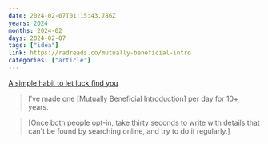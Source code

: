 ```yaml
---
date: 2024-02-07T01:15:43.786Z
years: 2024
months: 2024-02
days: 2024-02-07
tags: ["idea"]
link: https://radreads.co/mutually-beneficial-intro
categories: ["article"]
---
```

[A simple habit to let luck find you](https://radreads.co/mutually-beneficial-intro)

> I’ve made one [Mutually Beneficial Introduction] per day for 10+ years.

> [Once both people opt-in, take thirty seconds to write with details that can't be found by searching online, and try to do it regularly.]
